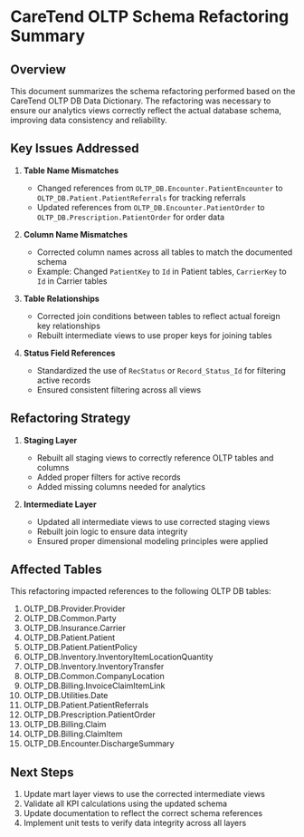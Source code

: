 # CareTend OLTP Schema Refactoring Summary

## Overview
This document summarizes the schema refactoring performed based on the CareTend OLTP DB Data Dictionary. The refactoring was necessary to ensure our analytics views correctly reflect the actual database schema, improving data consistency and reliability.

## Key Issues Addressed

1. **Table Name Mismatches**
   - Changed references from `OLTP_DB.Encounter.PatientEncounter` to `OLTP_DB.Patient.PatientReferrals` for tracking referrals
   - Updated references from `OLTP_DB.Encounter.PatientOrder` to `OLTP_DB.Prescription.PatientOrder` for order data

2. **Column Name Mismatches**
   - Corrected column names across all tables to match the documented schema
   - Example: Changed `PatientKey` to `Id` in Patient tables, `CarrierKey` to `Id` in Carrier tables

3. **Table Relationships**
   - Corrected join conditions between tables to reflect actual foreign key relationships
   - Rebuilt intermediate views to use proper keys for joining tables

4. **Status Field References**
   - Standardized the use of `RecStatus` or `Record_Status_Id` for filtering active records
   - Ensured consistent filtering across all views

## Refactoring Strategy

1. **Staging Layer**
   - Rebuilt all staging views to correctly reference OLTP tables and columns
   - Added proper filters for active records
   - Added missing columns needed for analytics

2. **Intermediate Layer**
   - Updated all intermediate views to use corrected staging views
   - Rebuilt join logic to ensure data integrity
   - Ensured proper dimensional modeling principles were applied

## Affected Tables

This refactoring impacted references to the following OLTP DB tables:

1. OLTP_DB.Provider.Provider
2. OLTP_DB.Common.Party
3. OLTP_DB.Insurance.Carrier
4. OLTP_DB.Patient.Patient
5. OLTP_DB.Patient.PatientPolicy
6. OLTP_DB.Inventory.InventoryItemLocationQuantity
7. OLTP_DB.Inventory.InventoryTransfer
8. OLTP_DB.Common.CompanyLocation
9. OLTP_DB.Billing.InvoiceClaimItemLink
10. OLTP_DB.Utilities.Date
11. OLTP_DB.Patient.PatientReferrals
12. OLTP_DB.Prescription.PatientOrder
13. OLTP_DB.Billing.Claim
14. OLTP_DB.Billing.ClaimItem
15. OLTP_DB.Encounter.DischargeSummary

## Next Steps

1. Update mart layer views to use the corrected intermediate views
2. Validate all KPI calculations using the updated schema
3. Update documentation to reflect the correct schema references
4. Implement unit tests to verify data integrity across all layers